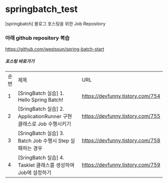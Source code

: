 # springbatch_test
[springbatch] 블로그 포스팅을 위한 Job Repository

### 아래 github repository 복습
https://github.com/westssun/spring-batch-start


##### 포스팅 바로가기
| | | |
|-|-|-|
|순번|제목|URL|
|1|[SringBatch 실습] 1. Hello Spring Batch!|https://devfunny.tistory.com/754|
|2|[SringBatch 실습] 2. ApplicationRunner 구현 클래스로 Job 수행시키기|https://devfunny.tistory.com/755|
|3|[SringBatch 실습] 3. Batch Job 수행시 Step 실패하는 경우 |https://devfunny.tistory.com/758|
|4|[SringBatch 실습] 4. Tasklet 클래스를 생성하여 Job에 설정하기 |https://devfunny.tistory.com/759|
